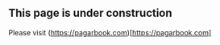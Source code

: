 ## This page is under construction 


Please visit (https://pagarbook.com)[https://pagarbook.com]


